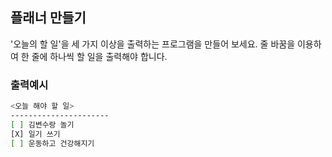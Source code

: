 ## 플래너 만들기

'오늘의 할 일'을 세 가지 이상을 출력하는 프로그램을 만들어 보세요. 줄 바꿈을 이용하여 한 줄에 하나씩 할 일을 출력해야 합니다.

### 출력예시

```bash
<오늘 해야 할 일>
----------------------
[ ] 김변수랑 놀기
[X] 일기 쓰기
[ ] 운동하고 건강해지기
```